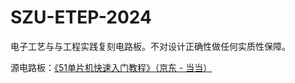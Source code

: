 # SZU-ETEP-2024

电子工艺与与工程实践复刻电路板。不对设计正确性做任何实质性保障。

源电路板：[《51单片机快速入门教程》（京东 - 当当）](https://detail.tmall.com/item.htm?id=733126614204)
